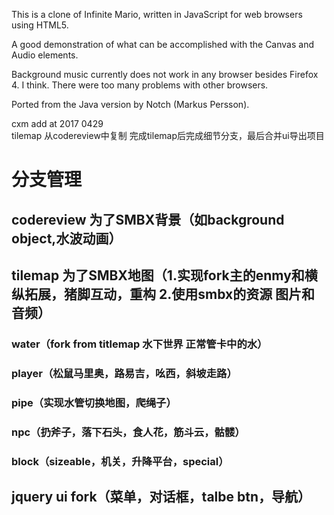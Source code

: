 This is a clone of Infinite Mario, written in JavaScript for web browsers using HTML5.

A good demonstration of what can be accomplished with the Canvas and Audio elements.

Background music currently does not work in any browser besides Firefox 4. I think. There were too many problems with other browsers.

Ported from the Java version by Notch (Markus Persson).

cxm add at 2017 0429
<br>
tilemap 从codereview中复制 完成tilemap后完成细节分支，最后合并ui导出项目


# 分支管理
## codereview 为了SMBX背景（如background object,水波动画）
## tilemap 为了SMBX地图（1.实现fork主的enmy和横纵拓展，猪脚互动，重构 2.使用smbx的资源 图片和音频）
###   water（fork from titlemap 水下世界 正常管卡中的水）
###   player（松鼠马里奥，路易吉，吆西，斜坡走路）
###   pipe（实现水管切换地图，爬绳子）
###   npc（扔斧子，落下石头，食人花，筋斗云，骷髅）
###   block（sizeable，机关，升降平台，special）
## jquery ui fork（菜单，对话框，talbe btn，导航）




